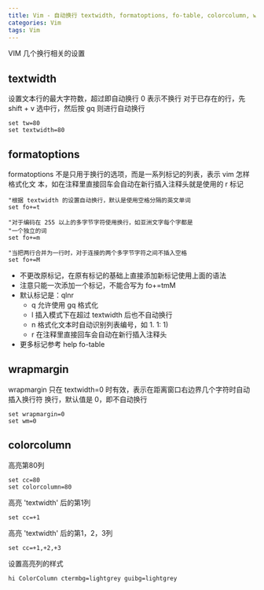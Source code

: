 ```yaml
---
title: Vim - 自动换行 textwidth, formatoptions, fo-table, colorcolumn, wrapmargin
categories: Vim
tags: Vim
---
```


VIM 几个换行相关的设置

<!--more-->

## textwidth

设置文本行的最大字符数，超过即自动换行
0 表示不换行
对于已存在的行，先 shift + v 选中行，然后按 gq 则进行自动换行
```vim
set tw=80
set textwidth=80
```

## formatoptions

formatoptions 不是只用于换行的选项，而是一系列标记的列表，表示 vim 怎样格式化文
本，如在注释里直接回车会自动在新行插入注释头就是使用的 r 标记
```vim
"根据 textwidth 的设置自动换行，默认是使用空格分隔的英文单词
set fo+=t

"对于编码在 255 以上的多字节字符使用换行，如亚洲文字每个字都是
"一个独立的词
set fo+=m

"当把两行合并为一行时，对于连接的两个多字节字符之间不插入空格
set fo+=M
```
* 不更改原标记，在原有标记的基础上直接添加新标记使用上面的语法
* 注意只能一次添加一个标记，不能合写为 fo+=tmM
* 默认标记是：qlnr
    * q 允许使用 gq 格式化
    * l 插入模式下在超过 textwidth 后也不自动换行
    * n 格式化文本时自动识别列表编号，如 1. 1: 1)
    * r 在注释里直接回车会自动在新行插入注释头
* 更多标记参考 help fo-table

## wrapmargin

wrapmargin 只在 textwidth=0 时有效，表示在距离窗口右边界几个字符时自动插入换行符
换行，默认值是 0，即不自动换行
```vim
set wrapmargin=0
set wm=0
```

## colorcolumn

高亮第80列
```vim
set cc=80
set colorcolumn=80
```

高亮 'textwidth' 后的第1列
```vim
set cc=+1
```

高亮 'textwidth' 后的第1，2，3列
```vim
set cc=+1,+2,+3
```

设置高亮列的样式
```vim
hi ColorColumn ctermbg=lightgrey guibg=lightgrey
```
